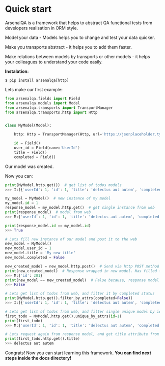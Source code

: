 Quick start
=====================================

ArsenalQA is a framework that helps to abstract QA functional tests from  developers realisation in ORM style.

Model your data - Models helps you to change and test your data quicker.

Make you transports abstract - it helps you to add them faster.

Make relations between models by transports or other models - it helps your colleagues to understand your code easily.

**Instalation:**
```
$ pip install arsenalqa[http]
```

Lets make our first example:

``` python
from arsenalqa.fields import Field
from arsenalqa.models import Model
from arsenalqa.transports import TransportManager
from arsenalqa.transports.http import Http


class MyModel(Model):

    http: Http = TransportManager(Http, url='https://jsonplaceholder.typicode.com/todos/{id}')

    id = Field()
    user_id = Field(name='UserId')
    title = Field()
    completed = Field()
```

Our model was created.

Now you can:

``` python
print(MyModel.http.get())  # get list of todos models
>>> I:[{'userId': 1, 'id': 1, 'title': 'delectus aut autem', 'completed': False}, {'userId': 1, 'id': 2, 'title': 'quis ut nam facilis et officia qui', 'completed': False}

my_model = MyModel()  # new instance of my model
my_model.id = 1
response_model = my_model.http.get()  # get single instance from web
print(response_model)  # model from web
>>> M:{'userId': 1, 'id': 1, 'title': 'delectus aut autem', 'completed': False}

print(response_model.id == my_model.id)
>>> True

# Lets fill new instance of our model and post it to the web
new_model = MyModel()
new_model.user_id = 1
new_model.title = 'My new title'
new_model.completed = False

new_created_model = new_model.http.post()  # Send via http POST method
print(new_created_model)  # Response wrapped in new model. Has filled field id.
>>> M:{'id': 201}
print(new_model == new_created_model)  # False because, response model contains only id field.
>>> False

# Lets get list of todos from web, and filter it by completed status
print(MyModel.http.get().filter_by_attrs(completed=False))
>>> I:[{'userId': 1, 'id': 1, 'title': 'delectus aut autem', 'completed': False}, {'userId': 1, 'id': 2, 'title': 'quis ut nam facilis et officia qui', 'completed': False},...

# Lets get list of todos from web, and filter single unique model by id
first_todo = MyModel.http.get().unique_by_attrs(id=1)
print(first_todo)
>>> M:{'userId': 1, 'id': 1, 'title': 'delectus aut autem', 'completed': False}

# Lets request again from response model, and get title attribute from response modle
print(first_todo.http.get().title)
>>> delectus aut autem
```
Congrats! Now you can start learning this framework. **You can find next steps inside the docs directory!**